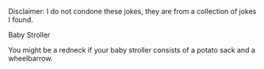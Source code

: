 Disclaimer: I do not condone these jokes, they are from a collection of jokes I found.

Baby Stroller

You might be a redneck if your baby stroller consists of a potato sack and a wheelbarrow.


